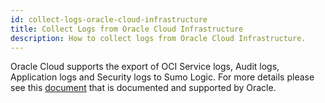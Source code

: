 ```yaml
---
id: collect-logs-oracle-cloud-infrastructure
title: Collect Logs from Oracle Cloud Infrastructure
description: How to collect logs from Oracle Cloud Infrastructure.
---
```



Oracle Cloud supports the export of OCI Service logs, Audit logs, Application logs and Security logs to Sumo Logic. For more details please see this [document](https://docs.oracle.com/en/learn/blog_sumologic/index.html#introduction) that is documented and supported by Oracle.
